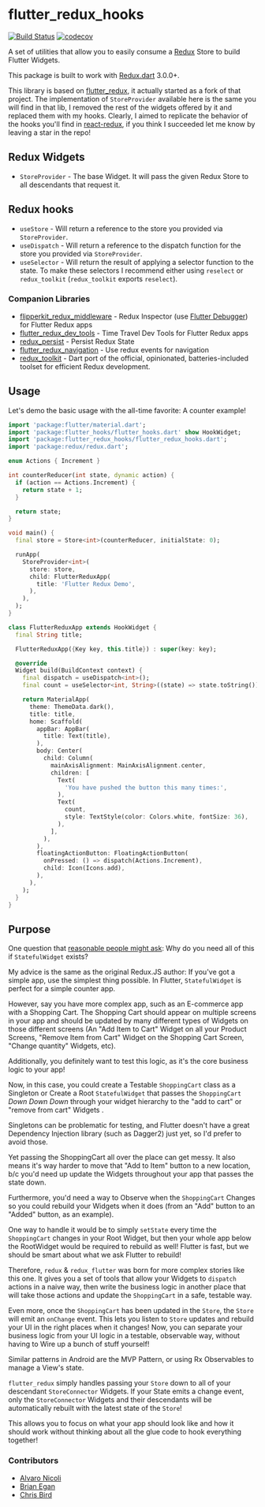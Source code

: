 # flutter_redux_hooks

[![Build Status](https://travis-ci.com/mrnkr/flutter_redux_hooks.svg?branch=master)](https://travis-ci.com/mrnkr/flutter_redux_hooks)  [![codecov](https://codecov.io/gh/mrnkr/flutter_redux_hooks/branch/master/graph/badge.svg)](https://codecov.io/gh/mrnkr/flutter_redux_hooks)

A set of utilities that allow you to easily consume a [Redux](https://pub.dartlang.org/packages/redux) Store to build Flutter Widgets.

This package is built to work with [Redux.dart](https://pub.dartlang.org/packages/redux) 3.0.0+.

This library is based on [flutter_redux](https://github.com/brianegan/flutter_redux), it actually started as a fork of that project. The implementation of `StoreProvider` available here is the same you will find in that lib, I removed the rest of the widgets offered by it and replaced them with my hooks. Clearly, I aimed to replicate the behavior of the hooks you'll find in [react-redux](https://github.com/reduxjs/react-redux), if you think I succeeded let me know by leaving a star in the repo!

## Redux Widgets

* `StoreProvider` - The base Widget. It will pass the given Redux Store to all descendants that request it.

## Redux hooks

* `useStore` - Will return a reference to the store you provided via `StoreProvider`.
* `useDispatch` - Will return a reference to the dispatch function for the store you provided via `StoreProvider`.
* `useSelector` - Will return the result of applying a selector function to the state. To make these selectors I recommend either using `reselect` or `redux_toolkit` (`redux_toolkit` exports `reselect`).
  
### Companion Libraries

* [flipperkit_redux_middleware](https://pub.dartlang.org/packages/flipperkit_redux_middleware) - Redux Inspector (use [Flutter Debugger](https://github.com/blankapp/flutter-debugger)) for Flutter Redux apps
* [flutter_redux_dev_tools](https://pub.dartlang.org/packages/flutter_redux_dev_tools) - Time Travel Dev Tools for Flutter Redux apps
* [redux_persist](https://github.com/Cretezy/redux_persist) - Persist Redux State
* [flutter_redux_navigation](https://github.com/flutterings/flutter_redux_navigation) - Use redux events for navigation
* [redux_toolkit](https://github.com/mrnkr/redux_toolkit) - Dart port of the official, opinionated, batteries-included toolset for efficient Redux development.

## Usage

Let's demo the basic usage with the all-time favorite: A counter example!

```dart
import 'package:flutter/material.dart';
import 'package:flutter_hooks/flutter_hooks.dart' show HookWidget;
import 'package:flutter_redux_hooks/flutter_redux_hooks.dart';
import 'package:redux/redux.dart';

enum Actions { Increment }

int counterReducer(int state, dynamic action) {
  if (action == Actions.Increment) {
    return state + 1;
  }

  return state;
}

void main() {
  final store = Store<int>(counterReducer, initialState: 0);

  runApp(
    StoreProvider<int>(
      store: store,
      child: FlutterReduxApp(
        title: 'Flutter Redux Demo',
      ),
    ),
  );
}

class FlutterReduxApp extends HookWidget {
  final String title;

  FlutterReduxApp({Key key, this.title}) : super(key: key);

  @override
  Widget build(BuildContext context) {
    final dispatch = useDispatch<int>();
    final count = useSelector<int, String>((state) => state.toString());

    return MaterialApp(
      theme: ThemeData.dark(),
      title: title,
      home: Scaffold(
        appBar: AppBar(
          title: Text(title),
        ),
        body: Center(
          child: Column(
            mainAxisAlignment: MainAxisAlignment.center,
            children: [
              Text(
                'You have pushed the button this many times:',
              ),
              Text(
                count,
                style: TextStyle(color: Colors.white, fontSize: 36),
              ),
            ],
          ),
        ),
        floatingActionButton: FloatingActionButton(
          onPressed: () => dispatch(Actions.Increment),
          child: Icon(Icons.add),
        ),
      ),
    );
  }
}
```

## Purpose

One question that [reasonable people might ask](https://www.reddit.com/r/FlutterDev/comments/6vscdy/a_set_of_utilities_that_allow_you_to_easily/dm3ll7d/): Why do you need all of this if `StatefulWidget` exists?

My advice is the same as the original Redux.JS author: If you've got a simple app, use the simplest thing possible. In Flutter, `StatefulWidget` is perfect for a simple counter app.

However, say you have more complex app, such as an E-commerce app with a Shopping Cart. The Shopping Cart should appear on multiple screens in your app and should be updated by many different types of Widgets on those different screens (An "Add Item to Cart" Widget on all your Product Screens, "Remove Item from Cart" Widget on the Shopping Cart Screen, "Change quantity" Widgets, etc).

Additionally, you definitely want to test this logic, as it's the core business logic to your app!

Now, in this case, you could create a Testable `ShoppingCart` class as a Singleton or Create a Root `StatefulWidget` that passes the `ShoppingCart` *Down Down Down* through your widget hierarchy to the "add to cart" or "remove from cart" Widgets .

Singletons can be problematic for testing, and Flutter doesn't have a great Dependency Injection library (such as Dagger2) just yet, so I'd prefer to avoid those.

Yet passing the ShoppingCart all over the place can get messy. It also means it's way harder to move that "Add to Item" button to a new location, b/c you'd need up update the Widgets throughout your app that passes the state down.

Furthermore, you'd need a way to Observe when the `ShoppingCart` Changes so you could rebuild your Widgets when it does (from an "Add" button to an "Added" button, as an example).

One way to handle it would be to simply `setState` every time the `ShoppingCart` changes in your Root Widget, but then your whole app below the RootWidget would be required to rebuild as well! Flutter is fast, but we should be smart about what we ask Flutter to rebuild!

Therefore, `redux` & `redux_flutter` was born for more complex stories like this one. It gives you a set of tools that allow your Widgets to `dispatch` actions in a naive way, then write the business logic in another place that will take those actions and update the `ShoppingCart` in a safe, testable way.

Even more, once the `ShoppingCart` has been updated in the `Store`, the `Store` will emit an `onChange` event. This lets you listen to `Store` updates and rebuild your UI in the right places when it changes! Now, you can separate your business logic from your UI logic in a testable, observable way, without having to Wire up a bunch of stuff yourself!

Similar patterns in Android are the MVP Pattern, or using Rx Observables to manage a View's state.

`flutter_redux` simply handles passing your `Store` down to all of your descendant `StoreConnector` Widgets. If your State emits a change event, only the `StoreConnector` Widgets and their descendants will be automatically rebuilt with the latest state of the `Store`!

This allows you to focus on what your app should look like and how it should work without thinking about all the glue code to hook everything together!

### Contributors

* [Alvaro Nicoli](https://github.com/mrnkr)
* [Brian Egan](https://github.com/brianegan)
* [Chris Bird](https://github.com/chrisabird)
